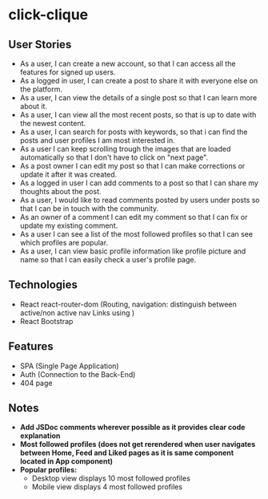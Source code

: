 # click-clique

## User Stories

- As a user, I can create a new account, so that I can access all the features for signed up users.
- As a logged in user, I can create a post to share it with everyone else on the platform.
- As a user, I can view the details of a single post so that I can learn more about it.
- As a user, I can view all the most recent posts, so that is up to date with the newest content.
- As a user, I can search for posts with keywords, so that i can find the posts and user profiles I am most interested in.
- As a user I can keep scrolling trough the images that are loaded automatically so that I don't have to click on "next page".
- As a post owner I can edit my post so that I can make corrections or update it after it was created.
- As a logged in user I can add comments to a post so that I can share my thoughts about the post.
- As a user, I would like to read comments posted by users under posts so that I can be in touch with the community.
- As an owner of a comment I can edit my comment so that I can fix or update my existing comment.
- As a user I can see a list of the most followed profiles so that I can see which profiles are popular.
- As a user, I can view basic profile information like profile picture and name so that I can easily check a user's profile page.

## Technologies

- React
  react-router-dom (Routing, navigation: distinguish between active/non active nav Links using )
- React Bootstrap

## Features

- SPA (Single Page Application)
- Auth (Connection to the Back-End)
- 404 page

## Notes

- **Add JSDoc comments wherever possible as it provides clear code explanation**
- **Most followed profiles (does not get rerendered when user navigates between Home, Feed and Liked pages as it is same component located in App component)**
- **Popular profiles:**
  - Desktop view displays 10 most followed profiles
  - Mobile view displays 4 most followed profiles
